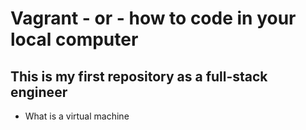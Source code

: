 # Vagrant - or - how to code in your local computer
## This is my first repository as a full-stack engineer
* What is a virtual machine
